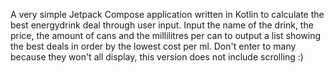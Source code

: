 A very simple Jetpack Compose application written in Kotlin to calculate the best energydrink deal through user input. 
Input the name of the drink, the price, the amount of cans and the millilitres per can to output a list showing the best deals in order by the lowest cost per ml.
Don't enter to many because they won't all display, this version does not include scrolling :)
